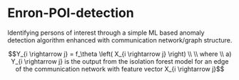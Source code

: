# Enron-POI-detection
 Identifying persons of interest through a simple ML based anomaly detection algorithm enhanced with communication network/graph structure.

```math
Y_{i \rightarrow j} = f_\theta \left( X_{i \rightarrow j} \right) \\
\\
where \\
a) Y_{i \rightarrow j} is the output from the isolation forest model for an edge of the communication network with feature vector X_{i \rightarrow j}
```
